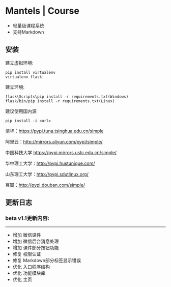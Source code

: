 # Mantels | Course

- 轻量级课程系统
- 支持Markdown


## 安装

建立虚拟环境:
```
pip install virtualenv
virtualenv flask
```

建立环境:
```
flask\Scripts\pip install -r requirements.txt(Windows)
flask/bin/pip install -r requirements.txt(Linux)
```

建议使用国内源
```
pip install -i <url>
```

清华：https://pypi.tuna.tsinghua.edu.cn/simple

阿里云：http://mirrors.aliyun.com/pypi/simple/

中国科技大学 https://pypi.mirrors.ustc.edu.cn/simple/

华中理工大学：http://pypi.hustunique.com/

山东理工大学：http://pypi.sdutlinux.org/

豆瓣：http://pypi.douban.com/simple/

## 更新日志

### beta v1.1更新内容:

----

- 增加 微信课件
- 增加 微信后台消息处理
- 增加 课件部分按钮功能
- 修复 权限认证
- 修复 Markdown部分标签显示错误
- 优化 入口程序结构
- 优化 功能模块库
- 优化 主页
